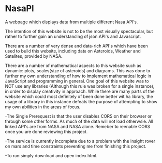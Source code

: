 # NasaPI
A webpage which displays data from multiple different Nasa API's. 

The intention of this website is not to be the most visually spectacular, but rather to further gain an understanding of json API's and Javascript.

There are a number of very dense and data-rich API's which have been used to build this website, including data on Asteroids, Weather and Satelites, provided by NASA.

There are a number of mathematical aspects to this website such as dynamic: plots, scales(size of asteroids) and diagrams. This was done to further my own understanding of how to implement mathematical logic in JavaScript and programming in general. One goal of this website was to NOT use any libraries (Although this rule was broken for a single instance), in order to display creativity in approach. While there are many parts of the website which could most definitely of been done better wit ha library, the usage of a library in this instance defeats the purpose of attempting to show my own abilities in the areas of focus.

-The Single Prerequest is that the user disables CORS on their browser or through some other forms. As much of the data will not load otherwsie. All linked API's are from NASA and NASA alone. Remeber to reenable CORS once you are done reviewing this project.

-The service is currently incomplete due to a problem with the Insight rover on mars and time constraints preventing me from finishing this project.

-To run simply download and open index.html.

